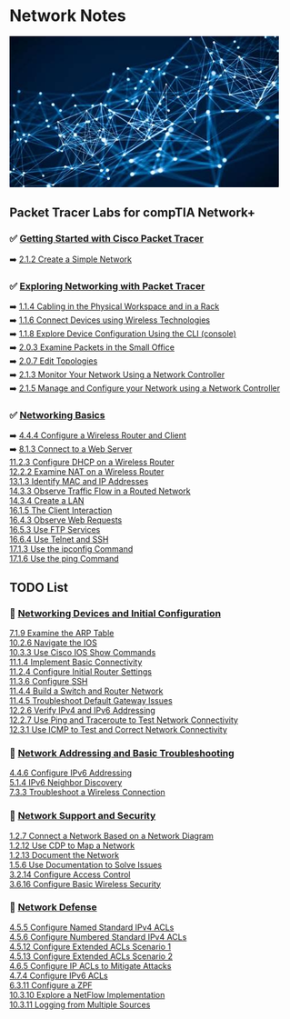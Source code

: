 # Network Notes

![My App](./app.png)

## Packet Tracer Labs for compTIA Network+  

### ✅ [Getting Started with Cisco Packet Tracer](https://www.netacad.com/courses/getting-started-cisco-packet-tracer)
➡️ [2.1.2 Create a Simple Network](modules/1netplus/started/README.md)  

### ✅ [Exploring Networking with Packet Tracer](https://www.netacad.com/courses/exploring-networking-cisco-packet-tracer?courseLang=en-US)
➡️ [1.1.4 Cabling in the Physical Workspace and in a Rack](modules/1netplus/explore/cabling/README.md)  
➡️ [1.1.6 Connect Devices using Wireless Technologies](modules/1netplus/explore/wireless/README.md)  
➡️ [1.1.8 Explore Device Configuration Using the CLI (console)](modules/1netplus/explore/cli/README.md)  
➡️ [2.0.3 Examine Packets in the Small Office ](modules/1netplus/explore/packets/README.md)  
➡️ [2.0.7 Edit Topologies](modules/1netplus/explore/topologies/README.md)  
➡️ [2.1.3 Monitor Your Network Using a Network Controller](modules/1netplus/explore/monitor/README.md)  
➡️ [2.1.5 Manage and Configure your Network using a Network Controller](modules/1netplus/explore/manage/README.md)  

### ✅ [Networking Basics](https://www.netacad.com/courses/networking-basics?courseLang=en-US)

➡️ [4.4.4 Configure a Wireless Router and Client](modules/1netplus/basics/router/README.md)  
➡️ [8.1.3 Connect to a Web Server](modules/1netplus/basics/web/README.md)  
[11.2.3 Configure DHCP on a Wireless Router](modules/1netplus/basics/dhcp/README.md)  
[12.2.2 Examine NAT on a Wireless Router](modules/1netplus/basics/nat/README.md)  
[13.1.3 Identify MAC and IP Addresses](modules/1netplus/basics/mac/README.md)  
[14.3.3 Observe Traffic Flow in a Routed Network](modules/1netplus/basics/traffic/README.md)  
[14.3.4 Create a LAN](modules/1netplus/basics/lan/README.md)  
[16.1.5 The Client Interaction](modules/1netplus/basics/client/README.md)  
[16.4.3 Observe Web Requests](modules/1netplus/basics/requests/README.md)  
[16.5.3 Use FTP Services](modules/1netplus/basics/ftp/README.md)  
[16.6.4 Use Telnet and SSH](modules/1netplus/basics/telnet/README.md)  
[17.1.3 Use the ipconfig Command](modules/1netplus/basics/ipconfig/README.md)  
[17.1.6 Use the ping Command](modules/1netplus/basics/ping/README.md)  

## TODO List

### 📕 [Networking Devices and Initial Configuration](https://www.netacad.com/courses/networking-devices-and-initial-configuration?courseLang=en-US)

[7.1.9 Examine the ARP Table](modules/1netplus/devices/arp/README.md)  
[10.2.6 Navigate the IOS](modules/1netplus/devices/ios/README.md)  
[10.3.3 Use Cisco IOS Show Commands](modules/1netplus/devices/show/README.md)  
[11.1.4 Implement Basic Connectivity](modules/1netplus/devices/conn/README.md)  
[11.2.4 Configure Initial Router Settings](modules/1netplus/devices/router/README.md)  
[11.3.6 Configure SSH](modules/1netplus/devices/ssh/README.md)  
[11.4.4 Build a Switch and Router Network](modules/1netplus/devices/switch/README.md)  
[11.4.5 Troubleshoot Default Gateway Issues](modules/1netplus/devices/gateway/README.md)  
[12.2.6 Verify IPv4 and IPv6 Addressing](modules/1netplus/devices/verify/README.md)  
[12.2.7 Use Ping and Traceroute to Test Network Connectivity](modules/1netplus/devices/ping/README.md)  
[12.3.1 Use ICMP to Test and Correct Network Connectivity](modules/1netplus/devices/icmp/README.md)  

### 📕 [Network Addressing and Basic Troubleshooting](https://www.netacad.com/courses/network-addressing-and-basic-troubleshooting?courseLang=en-US)

[4.4.6 Configure IPv6 Addressing](modules/1netplus/addressing/ipv6/README.md)  
[5.1.4 IPv6 Neighbor Discovery](modules/1netplus/addressing/neighbor/README.md)  
[7.3.3 Troubleshoot a Wireless Connection](modules/1netplus/addressing/wireless/README.md)  

### 📕 [Network Support and Security](https://www.netacad.com/courses/network-support-security?courseLang=en-US)

[1.2.7 Connect a Network Based on a Network Diagram](modules/1netplus/security/connect/README.md)  
[1.2.12 Use CDP to Map a Network](modules/1netplus/security/cdp/README.md)  
[1.2.13 Document the Network](modules/1netplus/security/doc/README.md)  
[1.5.6 Use Documentation to Solve Issues](modules/1netplus/security/solve/README.md)  
[3.2.14 Configure Access Control](modules/1netplus/security/access/README.md)  
[3.6.16 Configure Basic Wireless Security](modules/1netplus/security/basic/README.md)  

### 📕 [Network Defense](https://www.netacad.com/courses/network-defense?courseLang=en-US)

[4.5.5 Configure Named Standard IPv4 ACLs](modules/1netplus/defense/named/README.md)  
[4.5.6 Configure Numbered Standard IPv4 ACLs](modules/1netplus/defense/numbered/README.md)  
[4.5.12 Configure Extended ACLs Scenario 1](modules/1netplus/defense/scen1/README.md)  
[4.5.13 Configure Extended ACLs Scenario 2](modules/1netplus/defense/scen2/README.md)  
[4.6.5 Configure IP ACLs to Mitigate Attacks](modules/1netplus/defense/attacks/README.md)  
[4.7.4 Configure IPv6 ACLs](modules/1netplus/defense/ipv6/README.md)  
[6.3.11 Configure a ZPF](modules/1netplus/defense/zpf/README.md)  
[10.3.10 Explore a NetFlow Implementation](modules/1netplus/defense/netflow/README.md)  
[10.3.11 Logging from Multiple Sources](modules/1netplus/defense/multiple/README.md)  
